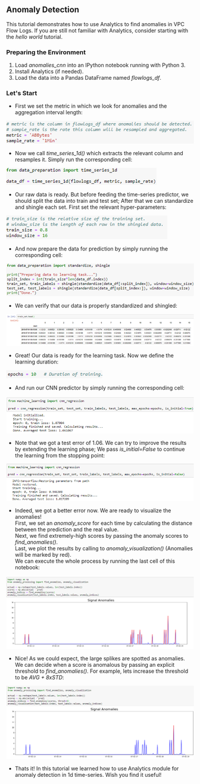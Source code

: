## Anomaly Detection 
This tutorial demonstrates how to use Analytics to find anomalies in VPC Flow Logs. 
If you are still not familiar with Analytics, consider starting with the *hello world* tutorial.

### Preparing the Environment
1. Load *anomalies_cnn* into an IPython notebook running with Python 3.
2. Install Analytics (if needed).
3. Load the data into a Pandas DataFrame named *flowlogs_df*.

### Let's Start
* First we set the metric in which we look for anomalies and the aggregation interval length:  

![alt text](images/metric_agg.png)  

* Now we call *time_series_1d()* which extracts the relevant column and resamples it. Simply run the corresponding cell:  

![alt text](images/time_series_1d.png)  

* Our raw data is ready. But before feeding the time-series predictor, we should split the data into train and test set; After that we can standardize and shingle each set. First set the relevant hyper-parameters:

![alt text](images/split_shingle.png)  

* And now prepare the data for prediction by simply running the corresponding cell:

![alt text](images/prepare_data.png)

* We can verify that our data is properly standardized and shingled:

![alt text](images/shingle_verify.png)  

* Great! Our data is ready for the learning task. 
Now we define the learning duration:

![alt text](images/epochs.png)  

* And run our CNN predictor by simply running the corresponding cell: 

![alt text](images/learning_1.png)  

* Note that we got a test error of 1.06. We can try to improve the results by extending the learning phase; We pass *is_initial=False* to continue the learning from the stopping point:

![alt text](images/learning_2.png)  

* Indeed, we got a better error now. We are ready to visualize the anomalies!  
First, we set an *anomaly_score* for each time by calculating the distance between the prediction and the real value.   
Next, we find extremely-high scores by passing the anomaly scores to *find_anomalies()*.   
Last, we plot the results by calling to *anomaly_visualization()* (Anomalies will be marked by red).  
We can execute the whole process by running the last cell of this notebook:

![alt text](images/visualization.png)

* Nice! As we could expect, the large splikes are spotted as anomalies. We can decide when a score is anomalous by passing an explicit threshold to *find_anomalies()*. For example, lets increase the threshold to be *AVG + 8xSTD*:

![alt text](images/visualization_2.png)

* Thats it! In this tutorial we learned how to use Analytics module for anomaly detection in 1d time-series. Wish you find it useful!

